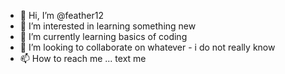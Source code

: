 - 👋 Hi, I’m @feather12
- 👀 I’m interested in learning something new
- 🌱 I’m currently learning basics of coding
- 💞️ I’m looking to collaborate on whatever - i do not really know
- 📫 How to reach me ... text me

<!---
feather12/feather12 is a ✨ special ✨ repository because its `README.md` (this file) appears on your GitHub profile.
You can click the Preview link to take a look at your changes.
--->
